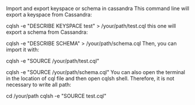 Import and export keyspace or schema in cassandra
This command line will export a keyspace from Cassandra:

cqlsh -e "DESCRIBE KEYSPACE test" > /your/path/test.cql
this one will export a schema from Cassandra:

cqlsh -e "DESCRIBE SCHEMA" > /your/path/schema.cql
Then, you can import it with:

cqlsh -e "SOURCE /your/path/test.cql"

cqlsh -e "SOURCE /your/path/schema.cql"
You can also open the terminal in the location of cql file and then open cqlsh shell. Therefore, it is not necessary to write all path:

cd /your/path
cqlsh -e "SOURCE test.cql"
